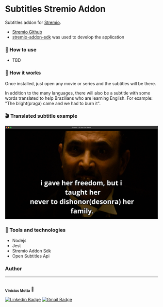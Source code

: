 # Subtitles Stremio Addon

Subtitles addon for [Stremio](https://www.stremio.com/). 
  - [Stremio Github](https://github.com/Stremio)
  - [stremio-addon-sdk](https://github.com/Stremio/stremio-addon-sdk) was used to develop the application


### :low_brightness: How to use
  - TBD


### :bookmark: How it works
Once installed, just open any movie or series and the subtitles will be there.

In addition to the many languages, there will also be a subtitle with some words translated to help Brazilians who are learning English. For example: "The blight(praga) came and we had to burn it".

### :clapper: Translated subtitle example
<img src="public/stremiophoto.png">


### :wrench: Tools and technologies
  - Nodejs
  - Jest
  - Stremio Addon Sdk
  - Open Subtitles Api

### Author
---
<a>
 <img style="border-radius: 50%;" src="https://avatars.githubusercontent.com/u/60989975?v=4" width="100px;" alt=""/>
 <br/>
 <sub><b>Vinicius Motta</b></sub></a> <a>🤘</a>

[![Linkedin Badge](https://img.shields.io/badge/-Vinicius-blue?style=flat-square&logo=Linkedin&logoColor=white&link=https://www.linkedin.com/in/vmotta8/)](https://www.linkedin.com/in/vmotta8/)
[![Gmail Badge](https://img.shields.io/badge/-viniciusmotta8@gmail.com-c14438?style=flat-square&logo=Gmail&logoColor=white&link=mailto:viniciusmotta8@gmail.com)](mailto:viniciusmotta8@gmail.com)
